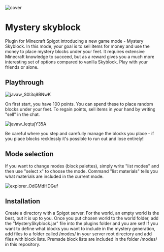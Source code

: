 
![cover](https://user-images.githubusercontent.com/46105170/197215023-f2b4be37-7cc3-45f0-aa53-290986bdfafe.png)

# Mystery skyblock

Plugin for Minecraft Spigot introducing a new game mode - Mystery Skyblock. In this mode, your goal is to sell items for money and use the money to place mystery blocks under your feet. It requires extensive Minecraft knowledge to succeed, but as a reward gives you a much more interesting set of options compared to vanilla Skyblock. Play with your friends or alone.

## Playthrough

![javaw_S0l3q8BNwK](https://user-images.githubusercontent.com/46105170/197218929-ba390209-b698-4a11-8b5e-2b4c66a2c5e8.gif)

On first start, you have 100 points. You can spend these to place random blocks under your feet. To regain points, sell items in your hand by writing "sell" in the chat. 

![javaw_leqtujY35A](https://user-images.githubusercontent.com/46105170/197218758-2ad78db1-c901-4e65-a7bf-aa810a81a6ec.gif)

Be careful where you step and carefully manage the blocks you place - if you place blocks recklessly it's possible to run out and lose entirely!

## Mode selection
If you want to change modes (block palettes), simply write "list modes" and then use "select x" to choose the mode. Command "list materials" tells you what materials are included in the current mode.

![explorer_OdGMdHDGuf](https://user-images.githubusercontent.com/46105170/204289880-9c5ccf5a-9f33-4534-a612-3626860cd279.gif)

## Installation

Create a directory with a Spigot server. For the world, an empty world is the best, but it is up to you. Once you put chosen world to the world folder, add the "MysterySkyblock.jar" file into the plugins folder and you are set! If you want to define what blocks you want to include in the mystery generation, add files to a folder called /modes/ in your server root directory and add files with block lists. Premade block lists are included in the folder /modes/ in this repository.



